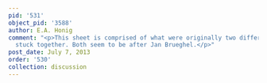```yaml
---
pid: '531'
object_pid: '3588'
author: E.A. Honig
comment: "<p>This sheet is comprised of what were originally two different drawings
  stuck together. Both seem to be after Jan Brueghel.</p>"
post_date: July 7, 2013
order: '530'
collection: discussion
---
```

